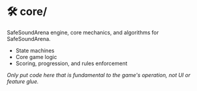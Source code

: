 # 🛠️ core/

SafeSoundArena engine, core mechanics, and algorithms for SafeSoundArena.

- State machines
- Core game logic
- Scoring, progression, and rules enforcement

_Only put code here that is fundamental to the game's operation, not UI or feature glue._
